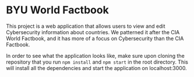 # BYU World Factbook

This project is a web application that allows users to view and edit Cybersecurity information about countries. We patterned it after the CIA World Factbook, and it has more of a focus on Cybersecurity than the CIA Factbook.

In order to see what the application looks like, make sure upon cloning the repository that you run `npm install` and `npm start` in the root directory. This will install all the dependencies and start the application on localhost:3000.
